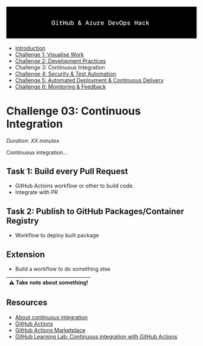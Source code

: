 ![Banner](../../resources/WelcomeBanner.png)

- [Introduction](/../..)
- [Challenge 1: Visualise Work](../../content/01_visualise_work)
- [Challenge 2: Development Practices](../../content/02_development_practices)
- Challenge 3: Continuous Integration
- [Challenge 4: Security & Test Automation](../../content/04_security_and_test_automation)
- [Challenge 5: Automated Deployment & Continuous Delivery](../../content/05_automated_deployment)
- [Challenge 6: Monitoring & Feedback](../../content/06_monitoring_and_feedback)

# Challenge 03: Continuous Integration  
_Duration: XX minutes_  

Continuous integration...

## Task 1: Build every Pull Request

- GitHub Actions workflow or other to build code.
- Integrate with PR

## Task 2: Publish to GitHub Packages/Container Registry

- Workflow to deploy built package

## Extension 

- Build a workflow to do something else

| :warning: Take note about something! |
| --- |

## Resources

- [About continuous integration](https://docs.github.com/en/free-pro-team@latest/actions/guides/about-continuous-integration)
- [GitHub Actions](https://docs.github.com/en/free-pro-team@latest/actions)
- [GitHub Actions Marketplace](https://github.com/marketplace?type=actions)
- [GitHub Learning Lab: Continuous integration with GitHub Actions](https://lab.github.com/githubtraining/github-actions:-continuous-integration)
